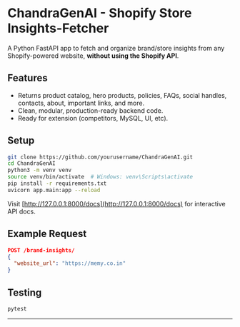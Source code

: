 # ChandraGenAI - Shopify Store Insights-Fetcher

A Python FastAPI app to fetch and organize brand/store insights from any Shopify-powered website, **without using the Shopify API**.

## Features

- Returns product catalog, hero products, policies, FAQs, social handles, contacts, about, important links, and more.
- Clean, modular, production-ready backend code.
- Ready for extension (competitors, MySQL, UI, etc).

## Setup

```bash
git clone https://github.com/yourusername/ChandraGenAI.git
cd ChandraGenAI
python3 -m venv venv
source venv/bin/activate  # Windows: venv\Scripts\activate
pip install -r requirements.txt
uvicorn app.main:app --reload
```

Visit [http://127.0.0.1:8000/docs](http://127.0.0.1:8000/docs) for interactive API docs.

## Example Request

```json
POST /brand-insights/
{
  "website_url": "https://memy.co.in"
}
```

## Testing

```bash
pytest
```

---